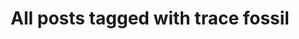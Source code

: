---
layout: tag
title: "All posts tagged with trace fossil"
permalink: /weblog/tags/trace-fossil/
taxonomy: trace fossil
---